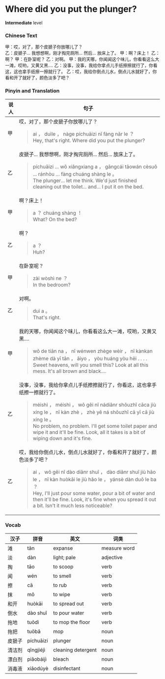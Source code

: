 # Where did you put the plunger?
**Intermediate** level
### Chinese Text
甲：哎，对了，那个皮搋子你放哪儿了？<br />乙：皮搋子... 我想想啊，刚才掏完厕所... 然后... 放床上了。
甲：啊？床上！
乙：啊？
甲：在卧室呢？
乙：对啊。
甲：我的天哪，你闻闻这个味儿，你看看这么大一滩，哎哟，又黄又黑....
乙：没事，没事，我给你拿点儿手纸擦擦就行了，你看这，这也拿手纸擦一擦就行了。
乙：哎，我给你倒点儿水，倒点儿水就好了，你看和开了就好了，颜色淡多了吧？

### Pinyin and Translation
|说人|句子|
|----|----|
|甲|哎，对了，那个皮搋子你放哪儿了？<blockquote>ai ， duìle ， nàge píchuāizi nǐ fàng nǎr le ？<br />Hey, that's right. Where did you put the plunger?</blockquote>|
|乙|皮搋子... 我想想啊，刚才掏完厕所... 然后... 放床上了。<blockquote>píchuāizi ... wǒ xiǎngxiang a ， gāngcái tāowán cèsuǒ ... ránhòu ... fàng  chuáng shàng le 。<br />The plunger... let me think. We'd just finished cleaning out the toilet... and... I put it on the bed.</blockquote>|
|甲|啊？床上！<blockquote>a ？  chuáng shàng ！<br />What? On the bed?</blockquote>|
|乙|啊？<blockquote>a ？<br />Huh?</blockquote>|
|甲|在卧室呢？<blockquote>zài wòshì ne ？<br />In the bedroom?</blockquote>|
|乙|对啊。<blockquote>duì a 。<br />That's right.</blockquote>|
|甲|我的天哪，你闻闻这个味儿，你看看这么大一滩，哎哟，又黄又黑....<blockquote>wǒ de tiān na ， nǐ wénwen zhège wèir ， nǐ kànkan zhème dà yī tān ， āiyo ， yòu huáng yòu hēi . . . .<br />Sweet heavens, will you smell this? Look at all this mess. It's all brown and black....</blockquote>|
|乙|没事，没事，我给你拿点儿手纸擦擦就行了，你看这，这也拿手纸擦一擦就行了。<blockquote>méishì ， méishì ， wǒ gěi nǐ nádiǎnr shǒuzhǐ cāca jiù xíng le ， nǐ kàn zhè ， zhè yě ná shǒuzhǐ cā yī cā jiù xíng le 。<br />No problem, no problem. I'll get some toilet paper and wipe it and it'll be fine. Look, all it takes is a bit of wiping down and it's fine.</blockquote>|
|乙|哎，我给你倒点儿水，倒点儿水就好了，你看和开了就好了，颜色淡多了吧？<blockquote>ai ， wǒ gěi nǐ dào diǎnr shuǐ ， dào diǎnr shuǐ jiù hǎo le ， nǐ kàn huòkāi le jiù hǎo le ， yánsè dàn duō le ba ？<br />Hey, I'll just pour some water, pour a bit of water and then it'll be fine. Look, it's fine when you spread it out a bit. Isn't it much less noticeable?</blockquote>|
### Vocab
|汉子|拼音|英文|词类|
|----|----|----|----|
|滩|tān|expanse|measure word|
|淡|dàn|light; pale|adjective|
|掏|tāo|to scoop|verb|
|闻|wén|to smell|verb|
|擦|cā|to rub|verb|
|抹|mǒ|to wipe|verb|
|和开|huòkāi|to spread out|verb|
|倒水|dào shuǐ|to pour water|verb|
|拖地|tuōdì|to mop the floor|verb|
|拖把|tuōbǎ|mop|noun|
|皮搋子|píchuāizi|plunger|noun|
|清洁剂|qīngjiéjì|cleaning detergent|noun|
|漂白剂|piǎobáijì|bleach|noun|
|消毒液|xiāodúyè|disinfectant|noun|
